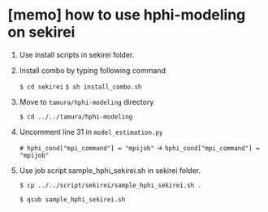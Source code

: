 # [memo] how to use hphi-modeling on sekirei

1. Use install scripts in sekirei folder.

2. Install combo by typing following command

    ``$ cd sekirei`` 
    ``$ sh install_combo.sh``

3. Move to ``tamura/hphi-modeling`` directory

   ``$ cd ../../tamura/hphi-modeling``

4. Uncomment line 31 in ``model_estimation.py``

    ``# hphi_cond["mpi_command"] = "mpijob"``
    -> ``hphi_cond["mpi_command"] = "mpijob"``

5. Use job script sample_hphi_sekirei.sh in sekirei folder.

   ``$ cp ../../script/sekirei/sample_hphi_sekirei.sh .``
   
   ``$ qsub sample_hphi_sekirei.sh``
   
